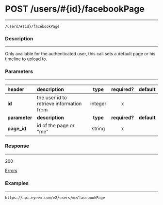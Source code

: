 # POST /users/#{id}/facebookPage
***
`/users/#{id}/facebookPage`

### Description
***
Only available for the authenticated user, this call sets a default page or his timeline to upload to.

### Parameters
***

|header| description| type |required? |default|
|:---------|:--------------|:----------:|:------------:|:------------:|
|**id**|the user id to retrieve information from|integer|x||
|**parameter**| **description**| **type** |**required?** |**default**|
|**page_id**|id of the page or "me"|string|x||

### Response
***

200 


[Errors](../../resources/errors.md#files)

### Examples
***

`https://api.eyeem.com/v2/users/me/facebookPage`


